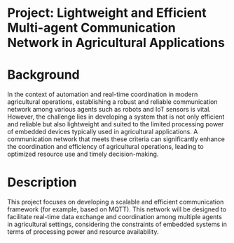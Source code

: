 # Project: Lightweight and Efficient Multi-agent Communication Network in Agricultural Applications


# Background

In the context of automation and real-time coordination in modern agricultural operations, establishing a
robust and reliable communication network among various agents such as robots and IoT sensors is
vital. However, the challenge lies in developing a system that is not only efficient and reliable but also
lightweight and suited to the limited processing power of embedded devices typically used in
agricultural applications. A communication network that meets these criteria can significantly enhance
the coordination and efficiency of agricultural operations, leading to optimized resource use and timely
decision-making.

# Description

This project focuses on developing a scalable and efficient communication framework (for example,
based on MQTT). This network will be designed to facilitate real-time data exchange and coordination
among multiple agents in agricultural settings, considering the constraints of embedded systems in
terms of processing power and resource availability.
